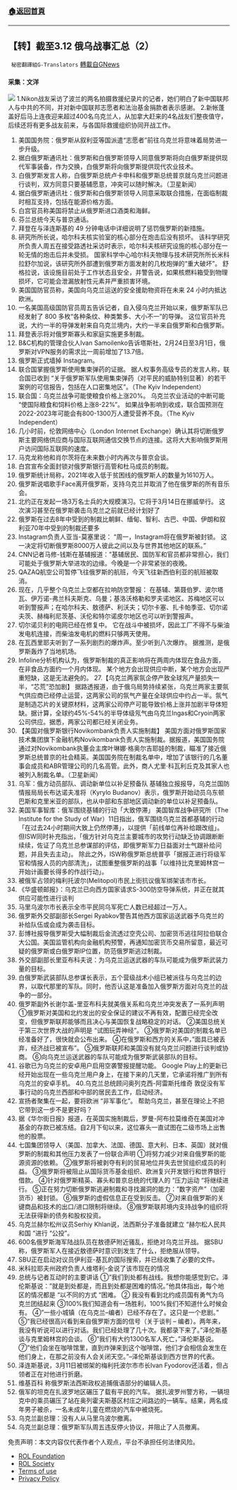 ###  [:house:返回首頁](https://github.com/ourhimalayas/txt)
---


## 【转】截至3.12 俄乌战事汇总（2）
` 秘密翻譯組G-Translators` [轉載自GNews](https://gnews.org/zh-hans/2152706/)

#### 采集：文洋
![](https://assets.gnews.org/wp-content/uploads/2022/03/16471069231.png)
1.Nikon战友采访了波兰的两名拍摄救援纪录片的记者，她们明白了新中国联邦人与中共的不同，并对新中国联邦志愿者和法治基金捐款者表示感谢。
2.新帐蓬盖好后马上连夜迎来超过400名乌克兰人，从加拿大赶来的4名战友们整夜值守，后续还将有更多战友前来，与各国际救援组织协同开战工作。

1. 美国国务院：俄罗斯从叙利亚等国派遣“志愿者”前往乌克兰将意味着局势进一步升级。
2. 据白俄罗斯通讯社：俄罗斯和白俄罗斯领导人同意俄罗斯将向白俄罗斯提供现代军事装备，作为交换，白俄罗斯将向俄罗斯提供现代农业技术。
3. 白俄罗斯发言人称，白俄罗斯总统卢卡申科和俄罗斯总统普京就乌克兰问题进行谈判，双方同意只要基辅愿意，冲突可以随时解决。（卫星新闻）
4. 据白俄罗斯通讯社：俄罗斯和白俄罗斯领导人同意采取联合措施，在面临制裁时相互支持，包括在能源价格方面。
5. 白宫官员称美国将禁止从俄罗斯进口酒类和海鲜。
6. 芬兰总统今天与普京通话。
7. 拜登在与泽连斯基的 49 分钟电话中详细说明了惩罚俄罗斯的新措施。
8. 研究所所长说，哈尔科夫核实验室的核心部分在炮击后没有损坏。
该科学研究所负责人周五在接受路透社采访时表示，哈尔科夫核研究设施的核心部分在一轮无情的炮击后并未受损。
国家科学中心哈尔科夫物理与技术研究所所长米科拉舒尔加说，该研究所外部遭到俄罗斯方面发射的几枚炮弹的“重大破坏”。
舒格拉说，该设施目前处于工作状态且安全，并警告说，如果核燃料箱受到物理损坏，它可能会泄漏放射性元素并严重损害环境。
9. 美国国防官员称，美国向乌克兰运送的安全援助物资将在未来 24 小时内抵达欧洲。
10. 一名美国高级国防官员周五告诉记者，自入侵乌克兰开始以来，俄罗斯军队已经发射了 800 多枚“各种条纹、种类繁多、大小不一”的导弹。
这位官员补充说，大约一半的导弹发射来自乌克兰境内，大约一半来自俄罗斯和白俄罗斯。
11. 拜登表示将对俄罗斯寡头和家庭实施更多制裁。
12. B&C机构的管理合伙人Ivan Samoilenko告诉塔斯社，2月24日至3月1日，俄罗斯对VPN服务的需求比一周前增加了13.7倍。
13. 俄罗斯正式墙掉 Instagram。
14. 联合国掌握俄罗斯使用集束弹药的证据。
据人权事务高级专员的发言人称，联合国已收到 “关于俄罗斯军队使用集束弹药（对平民的威胁特别显著）的若干案例的可信报告，包括在人口密集地区”。（The Kyiv Independent）
15. 联合国：乌克兰战争可能使粮食价格上涨20%。
乌克兰农业活动的中断可能 “使国际粮食和饲料价格上涨8-22%”。
如果战争影响到收成，联合国预测在2022-2023年可能会有800-1300万人遭受营养不良。（The Kyiv Independent）
16. 几小时前，伦敦网络中心（London Internet Exchange）确认其将切断俄罗斯主要网络供应商与国际互联网通信交换节点的连接。这将大大影响俄罗斯用户访问国际互联网的速度。
17. 马克龙称他和肖尔茨将在未来数小时内再次与普京会谈。
18. 白宫宣布全面封锁对俄罗斯银行高管和杜马成员的制裁。
19. 俄罗斯统计局称，2021年收入低于贫困线的俄罗斯人的数量为1610万人。
20. 俄罗斯说唱歌手Face离开俄罗斯，支持乌克兰并取消了他在俄罗斯的所有音乐会。
21. 北约正在发起一场3万名士兵的大规模演习。它将于3月14日在挪威举行。
这次演习甚至在俄罗斯袭击乌克兰之前就已经计划好了
22. 俄罗斯在过去8年中受到的制裁比朝鲜、缅甸、智利、古巴、中国、伊朗和叙利亚70年中受到的制裁还要多
23. Instagram负责人亚当-莫塞里说： “周一，Instagram将在俄罗斯被封锁。 这一决定将切断俄罗斯8000万人彼此之间以及与世界其他地区的联系。”
24. CNN记者马修-钱斯在基辅报道：”基辅居民、国防军和官员都非常担心，我们可能处于俄罗斯大举进攻的边缘。今晚是一个非常紧张的夜晚。
25. QAZAQ航空公司暂停飞往俄罗斯的航班，今天飞往新西伯利亚的航班被取消。
26. 现在，几乎整个乌克兰上空都在拉响防空警报：
在基辅、第聂伯罗、波尔塔瓦、伊万诺-弗兰科夫斯克、乌曼；基洛沃格勒和罗夫诺地区、苏梅地区可以听到警报声；在哈尔科夫、敖德萨、利沃夫；切尔卡塞、扎卡帕季亚、切尔诺夫茨、赫梅利尼茨基、沃伦和特尔诺皮尔地区也可以听到警报声。
27. 切尔诺贝利的电网已经在修复中。
它在战斗中被损坏，因此工厂不得不与柴油发电机连接，而柴油发电机的燃料只够两天使用。
28. 在瓦西里耶夫听到了一系列剧烈的爆炸声。至少听到八次爆炸。
据推测，是俄罗斯轰炸了当地机场。
29. Infoline分析机构认为，俄罗斯制裁的真正影响将在两周内体现在食品方面，在非食品方面约一个月内体现。
某个地方会出现供应中断，某个地方会出现严重短缺，这是无法避免的。
27.【乌克兰两家氛企停产致全球氖产量损失一半，“芯荒”恐加剧】
据路透报道，由于俄乌局势持续紧张，乌克兰两家主要氛气供应商已经停止运营，这两家公司的氛气产量在全球供应中约占一半。氛气是制造芯片的关键原材料，这两家公司停产可能导致价格上涨并加剧半导体短缺。据计算，全球约45%-54%的半导体级氖气由乌克兰Ingas和Cryoin两家公司供应。据悉，两家公司都已经关闭业务。
30. 【美国对俄罗斯银行Novikombank负责人实施制裁】
美国方面对俄罗斯国家技术集团旗下金融机构Novikombank负责人实施制裁。据报道，美国国务院通过对Novikombank执董会主席叶琳娜·格奥尔吉耶娃的制裁，瞄准了接近俄罗斯总统普京的社会精英。美国国务院在制裁名单中，增加了该银行的几名董事会成员和ABR管理公司的几名高管。此外，商人尤里·科瓦利丘克及其家人也被列入制裁名单。（卫星新闻）
31. 乌军：俄方动员部队、调动新单位以补足预备队
基辅独立报报导，乌克兰国防情报局局长布达诺夫准将（Kyrylo Budanov）表示，俄罗斯开始动员乌东顿巴斯和克里米亚的部队，也从中部和东部地区调动新的单位以补足预备队。
32. 美国军事智库：俄军围绕基辅的行动「大致停滞」
美国智库战争研究所（The Institute for the Study of War）11日指出，俄军围绕乌克兰首都基辅的行动「在过去24小时期间大致上仍然停滞」，以提供「前线单位再补给跟改组」。
但ISW同时补充指出，「俄方针对乌克兰主要城市的攻势行动缺乏协调跟断断续续，佐证了乌克兰总参谋部的评估，即俄罗斯军力日益面对士气跟补给问题，并且失去主动」。
除此之外，ISW称俄罗斯总统普亭「据报正进行将级军官和情报人员的内部清洗」，试图重整俄罗斯的战事「以维持比克里姆林宫一开始计画要长得多的作战行动」。
33. 被俄军占领的梅利托波尔(Melitopol)市民上街抗议俄军绑架该市市长。
34. 《华盛顿邮报》：乌克兰已向西方国家请求S-300防空导弹系统，并正在就其供应可能性进行谈判
35. 马里乌波尔市长表示全市平民同乌军死亡人数已经超过一万人。
36. 俄罗斯外交部副部长Sergei Ryabkov警告其他西方国家运送武器予乌克兰的补给队伍或会成为袭击目标。
37. 彭博社报导俄罗斯受大幅制裁后金流透过空壳公司、加密货币逃往阿拉伯联合大公国。美国监管机构向金融机构预警，再通知加密货币交易所留意，最近可疑的俄罗斯或白俄罗斯IP位置，防范俄罗斯逃过制裁。
38. 外交部副部长里亚布科夫说：为乌克兰运送武器的车队可能成为俄罗斯武装力量的目标。
39. 白俄罗斯武装部队总参谋长表示，五个营级战术小组已被派往与乌克兰的边界，以取代那里的军队。同时，他否认这是准备加入俄罗斯方面对乌克兰的战争的一部分。
40. 俄罗斯副外长谢尔盖-里亚布科夫就美俄关系和乌克兰冲突发表了一系列声明
①俄罗斯对美国和北约发出的安全保证的建议不再有效，配置已经完全改变，但俄罗斯联邦能够而且决心与美国恢复战略稳定的对话。
②美国总统关于第三次世界大战的声明是 “试图玩弄神经”。
③俄罗斯对美国的制裁名单已经准备好了，很快就会公布出来。
④在俄罗斯和西方的关系中，”面具已被丢弃，经济战已被宣布”。
⑤俄罗斯联邦和美国没有就乌克兰问题进行谈判或协商。
⑥向乌克兰运送武器的车队可能成为俄罗斯武装部队的目标。
41. 谷歌已为乌克兰的安卓用户启用空袭警报提醒功能。
Google Play上的更新已经开始出现在一些乌克兰用户身上，在接下来的几天里，它承诺将推广到所有乌克兰的安卓手机。
40.乌克兰总统顾问奥列克西-阿雷斯托维奇 敦促没有军事行动的乌克兰西部和中部的居民去工作，启动经济。
42. 宣扬者聚集在一起，要将欧洲 “非军事化”。
帮助乌克兰，甚至在理论上不把它带到这一步不是更好吗？
43. 据《华尔街日报》报道，在英国实施制裁后，罗曼-阿布拉莫维奇在美国对冲基金的存款已被冻结。自2月下旬以来，这位寡头一直试图在二级市场上出售他的股票。
44. 七国集团领导人（美国、加拿大、法国、德国、意大利、日本、英国）就对俄罗斯的制裁和其他压力发表了一份联合声明
①将努力减少对来自俄罗斯的能源资源的依赖。
②俄罗斯将被剥夺有利的贸易地位并失去世贸组织成员的利益。
③俄罗斯将被阻止从国际货币基金组织、欧洲复兴开发银行和世界银行借款。
④针对俄罗斯精英、寡头和普京总统的代理人的 “压力运动 “将继续进行。
⑤正在努力切断俄罗斯逃避制裁和寻找漏洞的能力：”数字资产”（加密货币）被封锁。
⑥俄罗斯的虚假信息正在受到反击。
⑦对来自俄罗斯的关键商品和技术的出口/进口限制将继续。
⑧俄罗斯联邦境内支持战争的组织将无法获得新的债务和股权投资。
45. 乌克兰赫尔松州议员Serhiy Khlan说，法西斯分子准备就建立 “赫尔松人民共和国 “进行 “公投”。
46. 600名俄罗斯海军陆战队员在敖德萨附近骚乱，拒绝对乌克兰开战。
据SBU称，俄罗斯军人在接近敖德萨时意识到发生了什么，拒绝服从领导。
47. SBU正在启动对议员伊利亚-基瓦的国际搜索，并已经收集了必要的文件。
48. 米科拉耶夫州政府负责人维塔利-金说了该市现在的情况
49. 总统与记者互动时的主要讲话
①”我们到处都有战线。我想你能感觉到它。泽伦斯基说：”就是到处都是，而且到处都是困难的情况。”他具体指出，每个地区的情况都是 “以不同的方式 “困难。
② 我没有看到北约成员国有勇气为乌克兰团结起来
③100%我们知道会有一场胜利，100%我们不知道什么时候会有。
④”一些小城镇（在乌克兰–编者）已经不存在了。这只是一个悲剧。”
⑤”我已经很高兴看到来自俄罗斯方面的信号（关于谈判 – 编者）。两年来，我没有听说可以进行对话。我们已经处理了几十次。我都录下来了。”泽伦斯基谈与克里姆林宫的会谈。
⑥”我们有大约1300名军人死亡，”泽伦斯基说。
⑦”他们会坐在咖啡馆里，直到炸弹来到这个咖啡馆，他们才会相信会发生在他们身上，在那之前没有人会关闭天空。”–泽伦斯基谈到西方世界的代表。
50. 泽连斯基说，3月11日被绑架的梅利托波尔市市长Ivan Fyodorov还活着，但占领者正在对他进行折磨。
51. 维基百科 称俄罗斯法西斯政权追捕俄语部分的编辑人员。
52. 俄军的坦克在扎波罗地区碾压了载有平民的汽车。
据扎波罗州警方称，一辆坦克中的乘员碾压了站在奥列霍夫斯基区村庄之间路边的一辆车。结果，两名成年男子被杀，一名未成年儿童在燃烧的汽车中被烧死。
53. 乌克兰副总理：没有人从马里乌波尔撤离。
54. 乌克兰副总理：俄罗斯军队周五违反停火协议，并阻止了人员撤离。


 

免责声明：本文内容仅代表作者个人观点，平台不承担任何法律风险。

- [ROL Foundation](https://rolfoundation.org/)
- [ROL Society](https://rolsociety.org/)
- [Terms of use](https://gnews.org/terms-of-use-3/)
- [Privacy Policy](https://gnews.org/privacy-policy/)
